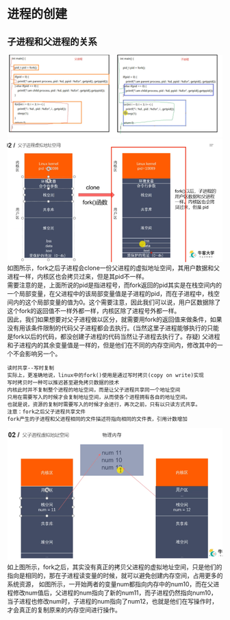 # 进程的创建
## 子进程和父进程的关系
![process](process.png)
![pid](pid.png)  
如图所示，fork之后子进程会clone一份父进程的虚拟地址空间，其用户数据和父进程一样，内核区也会拷贝过来，但是其pid不一样。  
需要注意的是，上面所说的pid是指进程号，而fork返回的pid其实是在栈空间内的一个局部变量，在父进程中的该局部变量值是子进程的pid，而在子进程中，栈空间内的这个局部变量的值为0。这个需要注意，因此我们可以说，用户区数据除了这个fork的返回值不一样外都一样，内核区除了进程号外都一样。  
因此，我们如果想要对父子进程做以区分，就需要用fork的返回值来做条件，如果没有用该条件限制的代码父子进程都会去执行。(当然这里子进程能够执行的只能是fork以后的代码，都没创建子进程的代码当然让子进程去执行了。存疑)
父进程和子进程内的其余变量值是一样的，但是他们在不同的内存空间内，修改其中的一个不会影响另一个。
```
读时共享--写时复制
实际上，更准确地说，linux中的fork()使用是通过写时拷贝(copy on write)实现
写时拷贝时一种可以推迟甚至避免拷贝数据的技术
内核此时并不复制整个进程的地址空间，而是让父子进程共享同一个地址空间
只用在需要写入的时候才会复制地址空间，从而使各个进程拥有各自的地址空间。
也就是说，资源的复制时需要写入的时候才会进行，再次之前，只有以只读方式共享。
注意：fork之后父子进程共享文件
fork产生的子进程和父进程相同的文件描述符指向相同的文件表，引用计数增加
```
![memory](memory.png)
如上图所示，fork之后，其实没有真正的拷贝父进程的虚拟地址空间，只是他们的指向是相同的，那在子进程读变量的时候，就可以避免创建内存空间，占用更多的系统资源，
如图所示，一开始两者的变量num都指向内存中的num10，而在父进程修改num值后，父进程的num指向了新的num11，而子进程仍然指向num10，当子进程也修改num时，子进程的num指向了num12，也就是他们在写操作时，才会真正的复制原来的内存空间进行操作。